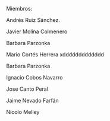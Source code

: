 Miembros:


Andrés Ruiz Sánchez.

Javier Molina Colmenero

Barbara Parzonka

Mario Cortés Herrera xddddddddddddd

Barbara Parzonka

Ignacio Cobos Navarro

Jose Canto Peral

Jaime Nevado Farfán

Nicolo Melley